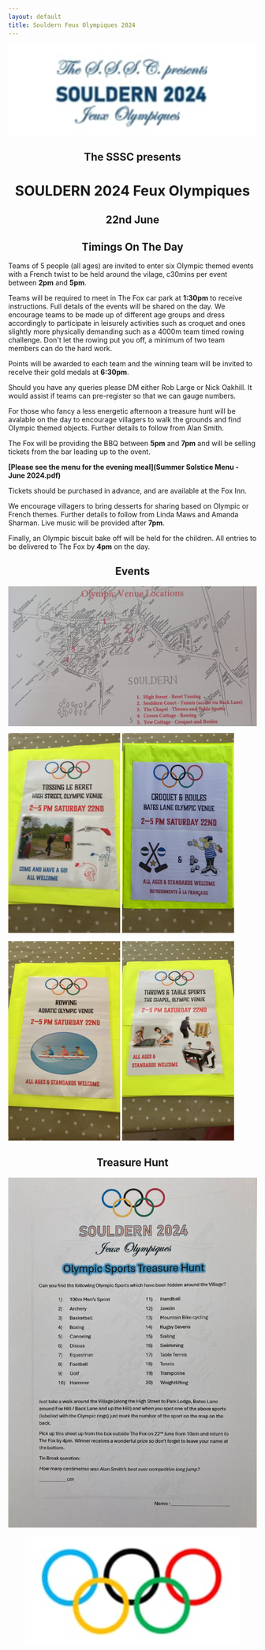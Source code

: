 ```yaml
---
layout: default
title: Souldern Feux Olympiques 2024
---
```

<style>
div.c img {margin:0 auto;display:block;}
h1, h2, h3 {text-align:center}
#eventposters img {display:inline;width:45%;}
</style>

<div class="c" markdown="1">

![banner](banner.png)

</div>

## The SSSC presents

# SOULDERN 2024 Feux Olympiques

## 22nd June

<div id="olympiques2024"></div>

## Timings On The Day

Teams of 5 people (all ages) are invited to enter six Olympic themed
events with a French twist to be held around the vilage, c30mins per
event between **2pm** and **5pm**.

Teams will be required to meet in The Fox car park at **1:30pm** to
receive instructions. Full detals of the events will be shared on the
day. We encourage teams to be made up of different age groups and
dress accordingly to participate in leisurely activities such as
croquet and ones slightly more physically demanding such as a 4000m
team timed rowing challenge. Don't let the rowing put you
off, a minimum of two team members can do the hard work.

Points will be awarded to each team and the winning team will be
invited to recelve their gold medals at **6:30pm**.

Should you have any queries please DM either Rob Large or Nick
Oakhill. It would assist if teams can pre-register so that we can
gauge numbers.

For those who fancy a less energetic afternoon a treasure hunt will be
avalable on the day to encourage villagers to walk the grounds and
find Olympic themed objects. Further details to follow from Alan
Smith.

The Fox will be providing the BBQ between **5pm** and **7pm** and will be
selling tickets from the bar leading up to the ovent.

**[Please see the menu for the evening meal](Summer Solstice Menu - June 2024.pdf)**

Tickets should be purchased in advance, and are available at the Fox Inn.

We encourage villagers to bring desserts
for sharing based on Olympic or French themes. Further details to
follow from Linda Maws and Amanda Sharman. Live music will be provided
after **7pm**.

Finally, an Olympic biscuit bake off will be held for the
children. All entries to be delivered to The Fox by **4pm** on the day.

## Events

<div class="c" markdown="1">

![map](map.jpg)

</div>

<div id="eventposters" class="c" markdown="1">


![](beret.jpg)  ![](candb.jpg)

![](row.jpg)  ![](table.jpg)

</div>

## Treasure Hunt

![treasure](treasure-hunt.jpg)


<div class="c" markdown="1">

![olympic rings](rings.png)

</div>


<script src="../../gallery/olympiques2024.js"></script>
<script src="../../gallery/galleries.js"></script>
